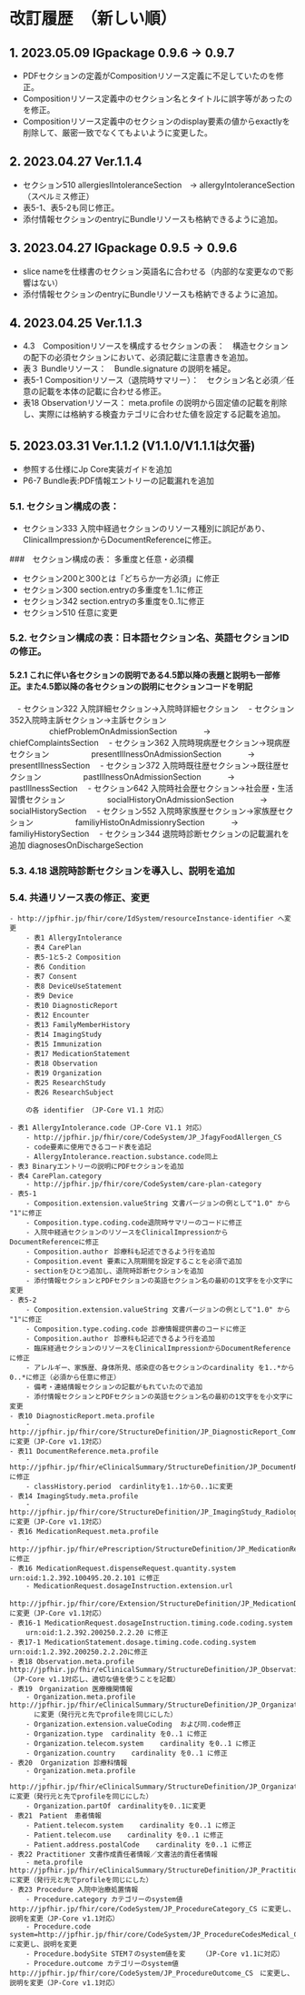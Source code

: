 <style type="text/css">

table {
  border: solid 1px black;
  border-collapse: collapse;
}
 
table td {
  border: solid 1px black;

}

table th {
  border: solid 1px black;
}
   h1 {
      counter-reset: chapter;
    }

    h2 {
      counter-reset: sub-chapter;
    }

    h3 {
      counter-reset: section;
    }

    h4 {
      counter-reset: sub-section;
    }

    h5 {
      counter-reset: composite;
    }

    h6 {
      counter-reset: sub-composite;
    }

    h1:before {
      color: black;
      counter-increment: bchapter;
      content:  " ";
    }

    h2:before {
      color: black;
      counter-increment: chapter;
      content: counter(chapter) ". ";
    }

    h3:before {
      color: black;
      counter-increment: sub-chapter;
      content: counter(chapter) "."counter(sub-chapter) ". ";
    }


    h4:before {
      color: black;
      counter-increment: section;
      content: counter(chapter) "."counter(sub-chapter) "."counter(section) " ";
    }

    h5:before {
      color: black;
      counter-increment: sub-section;
      content: counter(chapter) "."counter(sub-chapter) "."counter(section) "."counter(sub-section) " ";
    }

    h6:before {
      color: black;
      counter-increment: sub-sub-section;
      content: "　　"counter(sub-sub-section) "）";
    }

</style>

# 改訂履歴　（新しい順）
## 2023.05.09	IGpackage 0.9.6 -> 0.9.7
  - PDFセクションの定義がCompositionリソース定義に不足していたのを修正。
  - Compositionリソース定義中のセクション名とタイトルに誤字等があったのを修正。
  - Compositionリソース定義中のセクションのdisplay要素の値からexactlyを削除して、厳密一致でなくてもよいように変更した。
## 2023.04.27	Ver.1.1.4
  - セクション510 allergiesIIntoleranceSection　→ allergyIntoleranceSection　（スペルミス修正）
  - 表5-1、表5-2も同じ修正。
  - 添付情報セクションのentryにBundleリソースも格納できるように追加。

## 2023.04.27	IGpackage 0.9.5 -> 0.9.6
  - slice nameを仕様書のセクション英語名に合わせる（内部的な変更なので影響はない）
  - 添付情報セクションのentryにBundleリソースも格納できるように追加。

## 2023.04.25	Ver.1.1.3	
  - 4.3　Compositionリソースを構成するセクションの表：　構造セクションの配下の必須セクションにおいて、必須記載に注意書きを追加。
  - 表３ Bundleリソース：　Bundle.signature の説明を補足。
  - 表5-1 Compositionリソース（退院時サマリー）：　セクション名と必須／任意の記載を本体の記載に合わせる修正。
  - 表18 Observationリソース： meta.profile の説明から固定値の記載を削除し、実際には格納する検査カテゴリに合わせた値を設定する記載を追加。

## 2023.03.31	Ver.1.1.2	(V1.1.0/V1.1.1は欠番)
  - 参照する仕様にJp Core実装ガイドを追加
  - P6-7 Bundle表:PDF情報エントリーの記載漏れを追加

### セクション構成の表：
  - セクション333 入院中経過セクションのリソース種別に誤記があり、ClinicalImpressionからDocumentReferenceに修正。

###　セクション構成の表： 多重度と任意・必須欄
  - セクション200と300とは「どちらか一方必須」に修正
  - セクション300 section.entryの多重度を1..1に修正
  - セクション342 section.entryの多重度を0..1に修正
  - セクション510 任意に変更

### セクション構成の表：日本語セクション名、英語セクションIDの修正。
####  これに伴い各セクションの説明である4.5節以降の表題と説明も一部修正。また4.5節以降の各セクションの説明にセクションコードを明記
　- セクション322 入院詳細セクション→入院時詳細セクション
　- セクション352入院時主訴セクション→主訴セクション
　　　　　chiefProblemOnAdmissionSection
　　　→ chiefComplaintsSection
　- セクション362 入院時現病歴セクション→現病歴セクション
　　　　　presentIllnessOnAdmissionSection
　　　→ presentIllnessSection
　- セクション372 入院時既往歴セクション→既往歴セクション
　　　　　pastIllnessOnAdmissionSection
　　　→ pastIllnessSection
　- セクション642 入院時社会歴セクション→社会歴・生活習慣セクション
　　　　　socialHistoryOnAdmissionSection
　　　→ socialHistorySection
　- セクション552 入院時家族歴セクション→家族歴セクション
　　　　　familiyHistoOnAdmissionrySection
　　　→ familiyHistorySection
　- セクション344 退院時診断セクションの記載漏れを追加
        diagnosesOnDischargeSection
### 4.18 退院時診断セクションを導入し、説明を追加

### 共通リソース表の修正、変更
    - http://jpfhir.jp/fhir/core/IdSystem/resourceInstance-identifier へ変更
        - 表1 AllergyIntolerance
        - 表4 CarePlan
        - 表5-1と5-2 Composition
        - 表6 Condition
        - 表7 Consent
        - 表8 DeviceUseStatement
        - 表9 Device
        - 表10 DiagnosticReport
        - 表12 Encounter
        - 表13 FamilyMemberHistory
        - 表14 ImagingStudy
        - 表15 Immunization
        - 表17 MedicationStatement
        - 表18 Observation
        - 表19 Organization
        - 表25 ResearchStudy
        - 表26 ResearchSubject
    
        の各 identifier （JP-Core V1.1 対応）

    - 表1 AllergyIntolerance.code（JP-Core V1.1 対応）
        - http://jpfhir.jp/fhir/core/CodeSystem/JP_JfagyFoodAllergen_CS　
        - code要素に使用できるコード表を追記
        - AllergyIntolerance.reaction.substance.code同上
    - 表3 Binaryエントリーの説明にPDFセクションを追加
    - 表4 CarePlan.category
        - http://jpfhir.jp/fhir/core/CodeSystem/care-plan-category
    - 表5-1 
        - Composition.extension.valueString 文書バージョンの例として"1.0" から "1"に修正
        - Composition.type.coding.code退院時サマリーのコードに修正
        - 入院中経過セクションのリソースをClinicalImpressionからDocumentReferenceに修正
        - Composition.authoｒ 診療科も記述できるよう行を追加
        - Composition.event 要素に入院期間を設定することを必須で追加
        - sectionをひとつ追加し、退院時診断セクションを追加
        - 添付情報セクションとPDFセクションの英語セクション名の最初の1文字をを小文字に変更
    - 表5-2
        - Composition.extension.valueString 文書バージョンの例として"1.0" から "1"に修正
        - Composition.type.coding.code 診療情報提供書のコードに修正
        - Composition.authoｒ 診療科も記述できるよう行を追加
        - 臨床経過セクションのリソースをClinicalImpressionからDocumentReferenceに修正
        - アレルギー、家族歴、身体所見、感染症の各セクションのcardinality を1..*から0..*に修正（必須から任意に修正）
        - 備考・連絡情報セクションの記載がもれていたので追加
        - 添付情報セクションとPDFセクションの英語セクション名の最初の1文字をを小文字に変更
    - 表10 DiagnosticReport.meta.profile
        - http://jpfhir.jp/fhir/core/StructureDefinition/JP_DiagnosticReport_Commonに変更（JP-Core v1.1対応）
    - 表11 DocumentReference.meta.profile  
        - http://jpfhir.jp/fhir/eClinicalSummary/StructureDefinition/JP_DocumentReference_eClinicalSummary に修正
        - classHistory.period  cardinlityを1..1から0..1に変更
    - 表14 ImagingStudy.meta.profile
        - http://jpfhir.jp/fhir/core/StructureDefinition/JP_ImagingStudy_Radiology に変更（JP-Core v1.1対応）
    - 表16 MedicationRequest.meta.profile
        - http://jpfhir.jp/fhir/ePrescription/StructureDefinition/JP_MedicationRequest_ePrescriptionData　に修正
    - 表16 MedicationRequest.dispenseRequest.quantity.system  urn:oid:1.2.392.100495.20.2.101 に修正
        - MedicationRequest.dosageInstruction.extension.url 
        http://jpfhir.jp/fhir/core/Extension/StructureDefinition/JP_MedicationDosage_PeriodOfUse　に変更（JP-Core v1.1対応）
    - 表16-1 MedicationRequest.dosageInstruction.timing.code.coding.system
        urn:oid:1.2.392.200250.2.2.20 に修正
    - 表17-1 MedicationStatement.dosage.timing.code.coding.system  urn:oid:1.2.392.200250.2.2.20に修正
    - 表18 Observation.meta.profile http://jpfhir.jp/fhir/eClinicalSummary/StructureDefinition/JP_Observation_Common_eClinicalSummary （JP-Core v1.1対応し、適切な値を使うことを記載）
    - 表19　Organization 医療機関情報
        - Organization.meta.profile  http://jpfhir.jp/fhir/eClinicalSummary/StructureDefinition/JP_Organization_eClinicalSummary
          に変更（発行元と先でprofileを同じにした）
        - Organization.extension.valueCoding  および同.code修正
        - Organization.type  cardinality を0..1 に修正
        - Organization.telecom.system    cardinality を0..1 に修正
        - Organization.country    cardinality を0..1 に修正
    - 表20  Organization 診療科情報
        - Organization.meta.profile
            - http://jpfhir.jp/fhir/eClinicalSummary/StructureDefinition/JP_Organization_eClinicalSummary_department に変更（発行元と先でprofileを同じにした）
        - Organization.partOf　cardinalityを0..1に変更
    - 表21　Patient　患者情報
        - Patient.telecom.system    cardinality を0..1 に修正　
        - Patient.telecom.use    cardinality を0..1 に修正
        - Patient.address.postalCode    cardinality を0..1 に修正
    - 表22 Practitioner 文書作成責任者情報／文書法的責任者情報
        - meta.profile http://jpfhir.jp/fhir/eClinicalSummary/StructureDefinition/JP_Practitioner_eClinicalSummary に変更（発行元と先でprofileを同じにした）
    - 表23 Procedure 入院中治療処置情報
        - Procedure.category カテゴリーのsystem値http://jpfhir.jp/fhir/core/CodeSystem/JP_ProcedureCategory_CS に変更し、説明を変更（JP-Core v1.1対応）
        - Procedure.code system=http://jpfhir.jp/fhir/core/CodeSystem/JP_ProcedureCodesMedical_CSに変更し、説明を変更
        - Procedure.bodySite STEM７のsystem値を変    （JP-Core v1.1に対応）
        - Procedure.outcome カテゴリーのsystem値　http://jpfhir.jp/fhir/core/CodeSystem/JP_ProcedureOutcome_CS　に変更し、説明を変更（JP-Core v1.1対応）

